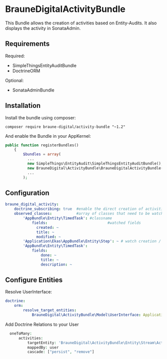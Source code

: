 # BrauneDigitalActivityBundle
This Bundle allows the creation of activities based on Entity-Audits.
It also displays the activity in SonataAdmin.

## Requirements
Required:  
* SimpleThingsEntityAuditBundle
* DoctrineORM
  
Optional:
* SonataAdminBundle  
  
## Installation
Install the bundle using composer:  
```
composer require braune-digital/activity-bundle "~1.2"
```  

And enable the Bundle in your AppKernel:

```php
public function registerBundles()
    {
        $bundles = array(
          ...
          new SimpleThings\EntityAudit\SimpleThingsEntityAuditBundle(),
          new BrauneDigital\ActivityBundle\BrauneDigitalActivityBundle(),
          ...
        );
```
## Configuration
```yaml
braune_digital_activity:
    doctrine_subscribing: true  #enable the direct creation of activities
    observed_classes:           #array of classes that need to be watched
        'AppBundle\Entity\TimedTask': #classname
            fields:                           #watched fields
              created: ~
              title: ~
              modified: ~
        'Application\Ekas\AppBundle\Entity\Step': ~ # watch creation / deletion only
        'AppBundle\Entity\TimedTask':
            fields:
                done: ~
                title: ~
                description: ~
```

## Configure Entities
Resolve UserInterface:  
```yaml
doctrine:
    orm:
        resolve_target_entities:
            BrauneDigital\ActivityBundle\Model\UserInterface: Application\AppBundle\Entity\User
```  
  
  Add Doctrine Relations to your User
```php
  oneToMany:
      activities:
          targetEntity: 'BrauneDigital\ActivityBundle\Entity\Stream\Activity'
          mappedBy: user
          cascade: ["persist", "remove"]
```
